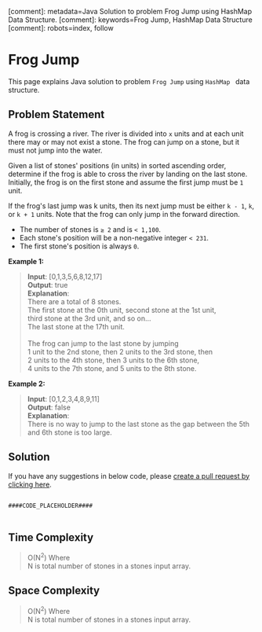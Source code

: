 [comment]: metadata=Java Solution to problem Frog Jump using HashMap Data Structure.
[comment]: keywords=Frog Jump, HashMap Data Structure
[comment]: robots=index, follow


<h1>Frog Jump</h1>
<p>
This page explains Java solution to problem <code class="inline">Frog Jump</code> using <code class="inline">HashMap </code> data structure.
</p>


<h2 class="heading">Problem Statement</h2>
<p>
A frog is crossing a river. The river is divided into <code class="inline">x</code> units and at each unit there may or may not exist a stone. The frog can jump on a stone, but it must not jump into the water.
</p>
<p>
Given a list of stones' positions (in units) in sorted ascending order, determine if the frog is able to cross the river by landing on the last stone. Initially, the frog is on the first stone and assume the first jump must be <code class="inline">1</code> unit.
</p>
<p>
If the frog's last jump was k units, then its next jump must be either <code class="inline">k - 1</code>, <code class="inline">k</code>, or <code class="inline">k + 1</code> units. Note that the frog can only jump in the forward direction.
</p>

<ul>
<li>The number of stones is <code class="inline">≥ 2</code> and is <code class="inline">< 1,100</code>.</li>
<li>Each stone's position will be a non-negative integer <code class="inline">< 231</code>.</li>
<li>The first stone's position is always <code class="inline">0</code>.</li>
</ul>

<b>Example 1:</b>
<blockquote>
<p>
<b>Input</b>: [0,1,3,5,6,8,12,17]<br/>
<b>Output</b>: true<br/>
<b>Explanation</b>: <br/>
There are a total of 8 stones. <br />
The first stone at the 0th unit, second stone at the 1st unit,<br />
third stone at the 3rd unit, and so on...<br />
The last stone at the 17th unit.<br />
<br />
The frog can jump to the last stone by jumping <br />
1 unit to the 2nd stone, then 2 units to the 3rd stone, then <br />
2 units to the 4th stone, then 3 units to the 6th stone, <br />
4 units to the 7th stone, and 5 units to the 8th stone.<br />
</p>
</blockquote>

<b>Example 2:</b>
<blockquote>
<p>
<b>Input</b>: [0,1,2,3,4,8,9,11]<br/>
<b>Output</b>: false <br/>
<b>Explanation</b>: <br />
There is no way to jump to the last stone as the gap between the 5th and 6th stone is too large.<br/>
</p>
</blockquote>


<h2 class="heading">Solution</h2>
If you have any suggestions in below code, please <a href="####LINK_PLACEHOLDER####" target="_blank" rel="noopener noreferrer" class="absolute">create a pull request by clicking here</a>.
<pre>
<code class="language-java">
####CODE_PLACEHOLDER####
</code>
</pre>


<h2 class="heading">Time Complexity</h2>
<blockquote>
<p>
O(N<sup>2</sup>) Where <br />
N is total number of stones in a stones input array.
</p>
</blockquote>


<h2 class="heading">Space Complexity</h2>
<blockquote>
<p>
O(N<sup>2</sup>) Where <br/>
N is total number of stones in a stones input array.
</p>
</blockquote>